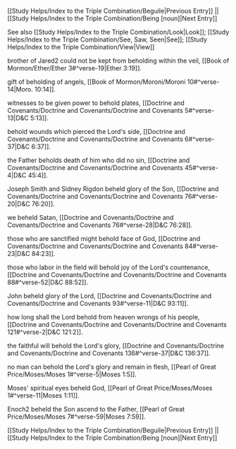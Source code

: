 [[Study Helps/Index to the Triple Combination/Beguile|Previous Entry]]  ||  [[Study Helps/Index to the Triple Combination/Being [noun]|Next Entry]]

 See also [[Study Helps/Index to the Triple Combination/Look|Look]]; [[Study Helps/Index to the Triple Combination/See, Saw, Seen|See]]; [[Study Helps/Index to the Triple Combination/View|View]]

 brother of Jared2 could not be kept from beholding within the veil, [[Book of Mormon/Ether/Ether 3#^verse-19|Ether 3:19]].

 gift of beholding of angels, [[Book of Mormon/Moroni/Moroni 10#^verse-14|Moro. 10:14]].

 witnesses to be given power to behold plates, [[Doctrine and Covenants/Doctrine and Covenants/Doctrine and Covenants 5#^verse-13|D&C 5:13]].

 behold wounds which pierced the Lord's side, [[Doctrine and Covenants/Doctrine and Covenants/Doctrine and Covenants 6#^verse-37|D&C 6:37]].

 the Father beholds death of him who did no sin, [[Doctrine and Covenants/Doctrine and Covenants/Doctrine and Covenants 45#^verse-4|D&C 45:4]].

 Joseph Smith and Sidney Rigdon beheld glory of the Son, [[Doctrine and Covenants/Doctrine and Covenants/Doctrine and Covenants 76#^verse-20|D&C 76:20]].

 we beheld Satan, [[Doctrine and Covenants/Doctrine and Covenants/Doctrine and Covenants 76#^verse-28|D&C 76:28]].

 those who are sanctified might behold face of God, [[Doctrine and Covenants/Doctrine and Covenants/Doctrine and Covenants 84#^verse-23|D&C 84:23]].

 those who labor in the field will behold joy of the Lord's countenance, [[Doctrine and Covenants/Doctrine and Covenants/Doctrine and Covenants 88#^verse-52|D&C 88:52]].

 John beheld glory of the Lord, [[Doctrine and Covenants/Doctrine and Covenants/Doctrine and Covenants 93#^verse-11|D&C 93:11]].

 how long shall the Lord behold from heaven wrongs of his people, [[Doctrine and Covenants/Doctrine and Covenants/Doctrine and Covenants 121#^verse-2|D&C 121:2]].

 the faithful will behold the Lord's glory, [[Doctrine and Covenants/Doctrine and Covenants/Doctrine and Covenants 136#^verse-37|D&C 136:37]].

 no man can behold the Lord's glory and remain in flesh, [[Pearl of Great Price/Moses/Moses 1#^verse-5|Moses 1:5]].

 Moses' spiritual eyes beheld God, [[Pearl of Great Price/Moses/Moses 1#^verse-11|Moses 1:11]].

 Enoch2 beheld the Son ascend to the Father, [[Pearl of Great Price/Moses/Moses 7#^verse-59|Moses 7:59]].

[[Study Helps/Index to the Triple Combination/Beguile|Previous Entry]]  ||  [[Study Helps/Index to the Triple Combination/Being [noun]|Next Entry]]